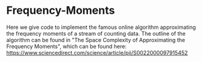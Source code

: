 # Frequency-Moments
Here we give code to implement the famous online algorithm approximating the frequency moments of a stream of counting data. The outline of the algorithm can be found in "The Space Complexity of Approximating the Frequency Moments", which can be found here: https://www.sciencedirect.com/science/article/pii/S0022000097915452
